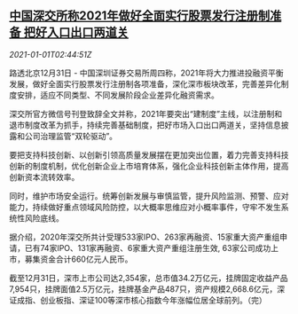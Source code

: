 <!--1609471407000-->
[中国深交所称2021年做好全面实行股票发行注册制准备 把好入口出口两道关](https://cn.reuters.com/article/china-shenzhen-stock-issue-regs-1231-idCNKBS29620X)
------

<div><i>2021-01-01T02:44:51Z</i></div><p>路透北京12月31日 - 中国深圳证券交易所周四称，2021年将大力推进投融资平衡发展，做好全面实行股票发行注册制各项准备，深化深市板块改革，完善差异化制度安排，适应不同类型、不同发展阶段企业差异化融资需求。</p><p>深交所官方微信号刊登致辞全文并称，2021年要突出“建制度”主线，以注册制和退市制度改革为抓手，持续完善基础制度，把好市场入口出口两道关，坚持信息披露和公司治理监管“双轮驱动”。</p><p>要把支持科技创新、以创新引领高质量发展摆在更加突出位置，着力完善支持科技创新的制度机制，优化创新企业上市培育体系，强化企业科技创新主体作用，提高创新资本流转效率。</p><p>同时，维护市场安全运行。统筹创新发展与审慎监管，提升风险监测、预警、应对能力，持续做好重点领域风险防控，以大概率思维应对小概率事件，守牢不发生系统性风险底线。</p><p>据介绍，2020年深交所共计受理533家IPO、263家再融资、15家重大资产重组申请，已有74家IPO、131家再融资、6家重大资产重组注册生效, 63家公司成功上市，募集资金合计660亿元人民币。</p><p>截至12月31日，深市上市公司达2,354家，总市值34.2万亿元，挂牌固定收益产品7,954只，挂牌面值2.5万亿元，挂牌基金产品487只，资产规模2,668.6亿元，深证成指、创业板指、深证100等深市核心指数今年涨幅位居全球前列。（完）</p>
